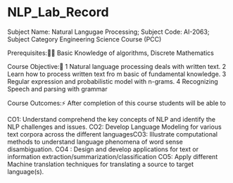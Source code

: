 # NLP_Lab_Record
Subject Name: Natural Langugae Processing; Subject Code: AI-2063; Subject Category Engineering Science Course (PCC)


Prerequisites:👨‍💻
Basic Knowledge of algorithms, Discrete Mathematics

Course Objective:🚀
1 Natural language processing deals with written text.
2 Learn how to process written text fro m basic of fundamental knowledge.
3 Regular expression and probabilistic model with n-grams.
4 Recognizing Speech and parsing with grammar


Course Outcomes:⚡️ After completion of this course students will be able to 

CO1: Understand comprehend the key concepts of NLP and identify the NLP
challenges and issues.
CO2: Develop Language Modeling for various text corpora across the different
languagesCO3: Illustrate computational methods to understand language phenomena of
word sense disambiguation.
CO4 : Design and develop applications for text or information
extraction/summarization/classification
CO5: Apply different Machine translation techniques for translating a source
to target language(s).
